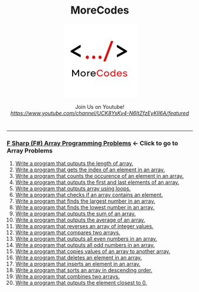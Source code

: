 <h1 align="center">MoreCodes</h1>
<p align="center"> 
  <img src="/morecodescir.png"/>
</p>

<p align="center">
Join Us on Youtube! <br/>
<i><u>https://www.youtube.com/channel/UCK8YsKv4-N6ItZfzEyKlI6A/featured</u></i>
</p>

#

- - - -
### [F Sharp (F#) Array Programming Problems](../Arrays/) <- Click to go to Array Problems

1. <a href="https://github.com/ArjunAranetaCodes/MoreCodes-FSharp/blob/master/Arrays/problem1.fs" target="_blank">Write a program that outputs the length of array.</a>
2. <a href="https://github.com/ArjunAranetaCodes/MoreCodes-FSharp/blob/master/Arrays/problem2.fs" target="_blank">Write a program that gets the index of an element in an array.</a>
3. <a href="https://github.com/ArjunAranetaCodes/MoreCodes-FSharp/blob/master/Arrays/problem3.fs" target="_blank">Write a program that counts the occurence of an element in an array.</a>
4. <a href="https://github.com/ArjunAranetaCodes/MoreCodes-FSharp/blob/master/Arrays/problem4.fs" target="_blank">Write a program that outputs the first and last elements of an array.</a>
5. <a href="https://github.com/ArjunAranetaCodes/MoreCodes-FSharp/blob/master/Arrays/problem5.fs" target="_blank">Write a program that outputs array using loops.</a>
6. <a href="https://github.com/ArjunAranetaCodes/MoreCodes-FSharp/blob/master/Arrays/problem6.fs" target="_blank">Write a program that checks if an array contains an element.</a>
7. <a href="https://github.com/ArjunAranetaCodes/MoreCodes-FSharp/blob/master/Arrays/problem7.fs" target="_blank">Write a program that finds the largest number in an array.</a>
8. <a href="https://github.com/ArjunAranetaCodes/MoreCodes-FSharp/blob/master/Arrays/problem8.fs" target="_blank">Write a program that finds the lowest number in an array.</a>
9. <a href="https://github.com/ArjunAranetaCodes/MoreCodes-FSharp/blob/master/Arrays/problem9.fs" target="_blank">Write a program that outputs the sum of an array.</a>
10. <a href="https://github.com/ArjunAranetaCodes/MoreCodes-FSharp/blob/master/Arrays/problem10.fs" target="_blank">Write a program that outputs the average of an array.</a>
11. <a href="https://github.com/ArjunAranetaCodes/MoreCodes-FSharp/blob/master/Arrays/problem11.fs" target="_blank">Write a program that reverses an array of integer values.</a>
12. <a href="https://github.com/ArjunAranetaCodes/MoreCodes-FSharp/blob/master/Arrays/problem12.fs" target="_blank">Write a program that compares two arrays.</a>
13. <a href="https://github.com/ArjunAranetaCodes/MoreCodes-FSharp/blob/master/Arrays/problem13.fs" target="_blank">Write a program that outputs all even numbers in an array.</a>
14. <a href="https://github.com/ArjunAranetaCodes/MoreCodes-FSharp/blob/master/Arrays/problem14.fs" target="_blank">Write a program that outputs all odd numbers in an array.</a>
15. <a href="https://github.com/ArjunAranetaCodes/MoreCodes-FSharp/blob/master/Arrays/problem15.fs" target="_blank">Write a program that copies values of an array to another array.</a>
16. <a href="https://github.com/ArjunAranetaCodes/MoreCodes-FSharp/blob/master/Arrays/problem16.fs" target="_blank">Write a program that deletes an element in an array.</a>
17. <a href="https://github.com/ArjunAranetaCodes/MoreCodes-FSharp/blob/master/Arrays/problem17.fs" target="_blank">Write a program that inserts an element in an array.</a>
18. <a href="https://github.com/ArjunAranetaCodes/MoreCodes-FSharp/blob/master/Arrays/problem18.fs" target="_blank">Write a program that sorts an array in descending order.</a>
19. <a href="https://github.com/ArjunAranetaCodes/MoreCodes-FSharp/blob/master/Arrays/problem19.fs" target="_blank">Write a program that combines two arrays.</a>
20. <a href="https://github.com/ArjunAranetaCodes/MoreCodes-FSharp/blob/master/Arrays/problem20.fs" target="_blank">Write a program that outputs the element closest to 0.</a>
